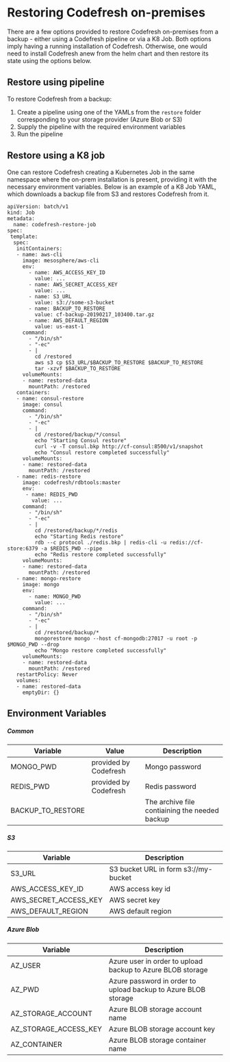 # Restoring Codefresh on-premises

There are a few options provided to restore Codefresh on-premises from a backup - either using a Codefresh pipeline or via a K8 Job. Both options imply having a running installation of Codefresh. Otherwise, one would need to install Codefresh anew from the helm chart and then restore its state using the options below.

## Restore using pipeline

To restore Codefresh from a backup:

1. Create a pipeline using one of the YAMLs from the `restore` folder corresponding to your storage provider (Azure Blob or S3)
2. Supply the pipeline with the required environment variables
3. Run the pipeline

## Restore using a K8 job

One can restore Codefresh creating a Kubernetes Job in the same namespace where the on-prem installation is present, providing it with the necessary environment variables. Below is an example of a K8 Job YAML, which downloads a backup file from S3 and restores Codefresh from it.

```
apiVersion: batch/v1
kind: Job
metadata:
  name: codefresh-restore-job
spec:
 template:
  spec:
   initContainers:
   - name: aws-cli
     image: mesosphere/aws-cli
     env:
       - name: AWS_ACCESS_KEY_ID
         value: ...
       - name: AWS_SECRET_ACCESS_KEY
         value: ...
       - name: S3_URL
         value: s3://some-s3-bucket
       - name: BACKUP_TO_RESTORE
         value: cf-backup-20190217_103400.tar.gz
       - name: AWS_DEFAULT_REGION
         value: us-east-1
     command: 
       - "/bin/sh"
       - "-ec"
       - |
         cd /restored
         aws s3 cp $S3_URL/$BACKUP_TO_RESTORE $BACKUP_TO_RESTORE
         tar -xzvf $BACKUP_TO_RESTORE
     volumeMounts:
     - name: restored-data
       mountPath: /restored
   containers:
   - name: consul-restore
     image: consul
     command:
       - "/bin/sh"
       - "-ec"
       - |
         cd /restored/backup/*/consul
         echo "Starting Consul restore"
         curl -v -T consul.bkp http://cf-consul:8500/v1/snapshot
         echo "Consul restore completed successfully"
     volumeMounts:
     - name: restored-data
       mountPath: /restored
   - name: redis-restore
     image: codefresh/rdbtools:master
     env:
      - name: REDIS_PWD
        value: ...
     command:
       - "/bin/sh"
       - "-ec"
       - |
         cd /restored/backup/*/redis
         echo "Starting Redis restore"
         rdb --c protocol ./redis.bkp | redis-cli -u redis://cf-store:6379 -a $REDIS_PWD --pipe
         echo "Redis restore completed successfully"
     volumeMounts:
     - name: restored-data
       mountPath: /restored
   - name: mongo-restore
     image: mongo
     env:
       - name: MONGO_PWD
         value: ...
     command:
       - "/bin/sh"
       - "-ec"
       - |
         cd /restored/backup/*
         mongorestore mongo --host cf-mongodb:27017 -u root -p $MONGO_PWD --drop
         echo "Mongo restore completed successfully"
     volumeMounts:
     - name: restored-data
       mountPath: /restored
   restartPolicy: Never
   volumes:
   - name: restored-data
     emptyDir: {}
```

## Environment Variables

##### Common
| Variable| Value| Description|
| --- | --- | --- |
| MONGO_PWD |  provided by Codefresh| Mongo password |
| REDIS_PWD | provided by Codefresh | Redis password |
| BACKUP_TO_RESTORE | | The archive file contiaining the needed backup |

##### S3
| Variable| Description|
| --- | --- |
| S3_URL | S3 bucket URL in form s3://my-bucket |
| AWS_ACCESS_KEY_ID | AWS access key id |
| AWS_SECRET_ACCESS_KEY | AWS secret key |
| AWS_DEFAULT_REGION | AWS default region |

##### Azure Blob
| Variable| Description|
| --- | --- |
| AZ_USER | Azure user in order to upload backup to Azure BLOB storage |
| AZ_PWD | Azure password in order to upload backup to Azure BLOB storage |
| AZ_STORAGE_ACCOUNT | Azure BLOB storage account name |
| AZ_STORAGE_ACCESS_KEY | Azure BLOB storage account key |
| AZ_CONTAINER | Azure BLOB storage container name |